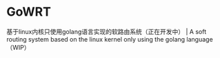 # GoWRT
基于linux内核只使用golang语言实现的软路由系统（正在开发中） | A soft routing system based on the linux kernel only using the golang language （WIP）
